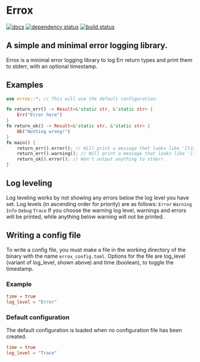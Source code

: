 # Errox
[![docs](https://docs.rs/errox/badge.svg)](https://docs.rs/rusterm)
[![dependency status](https://deps.rs/crate/errox/0.1.1/status.svg)](https://deps.rs/crate/errox/0.1.1)
[![build status](https://github.com/tduck973564/errox/workflows/Rust/badge.svg)](https://github.com/tduck973564/rusterm/actions)
## A simple and minimal error logging library.
Errox is a minimal error logging library to log Err return types and print them to stderr, with an optional timestamp.
## Examples
```rust
use errox::*; // This will use the default configuration.

fn return_err() -> Result<&'static str, &'static str> {
    Err("Error here")
}
fn return_ok() -> Result<&'static str, &'static str> {
    Ok("Nothing wrong!")
}
fn main() {
    return_err().error(); // Will print a message that looks like '[timestamp] error: Error here'
    return_err().warning(); // Will print a message that looks like '[timestamp] warning: Error here'
    return_ok().error(); // Won't output anything to stderr. 
}
```
## Log leveling
Log leveling works by not showing any errors below the log level you have set. Log levels (in ascending order for priority) are as follows:
`Error`
`Warning`
`Info`
`Debug`
`Trace`
If you choose the warning log level, warnings and errors will be printed, while anything below warning will not be printed.
## Writing a config file
To write a config file, you must make a file in the working directory of the binary with the name `errox_config.toml`.
Options for the file are log_level (variant of log_level, shown above) and time (boolean), to toggle the timestamp.
### Example
```toml
time = true
log_level = "Error"
```
### Default configuration
The default configuration is loaded when no configuration file has been created.
```toml
time = true
log_level = "Trace"
```
